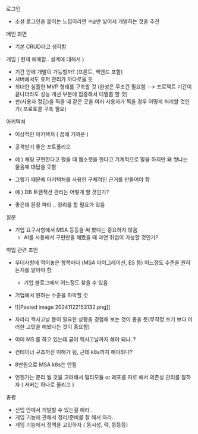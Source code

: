 로그인 
- 소셜 로그인을 붙이는 느낌이라면 `구글`만 넣어서 개발하는 것을 추천

메인 화면 
- 기본 CRUD라고 생각함

게임 ( 현재 애매함.. 설계에 대해서 )
- 기간 안에 개발이 가능할까? (프론트, 백엔드 포함)
- 서버에서도 유저 관리가 까다로울 듯
- 최대한 심플한 MVP 형태를 구축할 것 (완성은 무조건 필요함 --> 프로젝트 기간이 끝나더라도 성능 개선 부분에 집중해서 디벨롭 할 것)
- 핀(사용자 정답)을 찍을 때 같은 곳을 여러 사용자가 찍을 경우 어떻게 처리할 것인가( 프로토콜 구축 필요)

아키텍처
- 이상적인 아키텍처 ( 꿈에 가까운 )
- 공격받기 좋은 포트폴리오
- 예 ) 채팅 구현한다고 했을 때 웹소캣을 한다고 기계적으로 말을 하지만 왜 썻냐는 물음에 대답을 못함
- 그렇기 때문에 아키텍처를 사용한 구체적인 근거를 만들어야 함 
- 예 ) DB 트랜잭션 관리는 어떻게 할 것인가?

- 좋은데 환장 파티 .. 정리를 할 필요가 있음 

질문 
- 기업 요구사항에서 MSA 등등을 써 봤다는 중요하지 않음 
	-  AI를 사용해서 구현만을 해봤을 때 과연 취업이 가능할 것인가? 

취업 관련 조언
- 우대사항에 적어놓은 항목마다 (MSA 마이그레이션, ES 등) 어느정도 수준을 원하는지를 알아야 함
	- 기업 블로그에서 어느정도 찾을 수 있음
- 기업에서 원하는 수준을 파악할 것 
- ![[Pasted image 20241122153132.png]]
- 차라리 헥사고날 등이 필요한 상황을 경험해 보는 것이 좋을 듯(무작정 쓰기 보다 이러한 고민을 해봤다는 것이 중요함)

- 이미 MS 를 하고 있는데 굳이 헥사고날까지 해야 되나..?
- 컨테이너 구조까진 이해가 됨, 근데 k8s까지 해야되나?
- 8만원으로 MSA k8s는 안됨

- 언젠가는 분리 될 것을 고려해서 멀티모듈 or 레포를 따로 해서 의존성 관리를 잘하자 ( 서버는 하나로 올리고 ) 

총평
- 신입 안에서 개발할 수 있는걸 해라.. 
- 게임 기능에 관해서 정리/준비를 잘 해서 와라..
- 게임 기능에서 정책을 고민하자 ( 동시성, 락, 등등등)